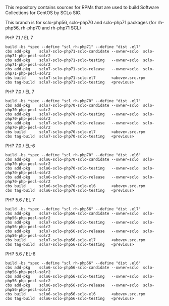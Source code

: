 This repository contains sources for RPMs that are used
to build Software Collections for CentOS by SCLo SIG.

This branch is for sclo-php56, sclo-php70 and sclo-php71 packages
(for rh-php56, rh-php70 and rh-php71 SCL)


PHP 7.1 / EL 7

    build -bs *spec --define "scl rh-php71" --define "dist .el7"
    cbs add-pkg    sclo7-sclo-php71-sclo-candidate --owner=sclo  sclo-php71-php-pecl-solr2
    cbs add-pkg    sclo7-sclo-php71-sclo-testing   --owner=sclo  sclo-php71-php-pecl-solr2
    cbs add-pkg    sclo7-sclo-php71-sclo-release   --owner=sclo  sclo-php71-php-pecl-solr2
    cbs build      sclo7-sclo-php71-sclo-el7       <above>.src.rpm
    cbs tag-build  sclo7-sclo-php71-sclo-testing   <previous>

PHP 7.0 / EL 7

    build -bs *spec --define "scl rh-php70" --define "dist .el7"
    cbs add-pkg    sclo7-sclo-php70-sclo-candidate --owner=sclo  sclo-php70-php-pecl-solr2
    cbs add-pkg    sclo7-sclo-php70-sclo-testing   --owner=sclo  sclo-php70-php-pecl-solr2
    cbs add-pkg    sclo7-sclo-php70-sclo-release   --owner=sclo  sclo-php70-php-pecl-solr2
    cbs build      sclo7-sclo-php70-sclo-el7       <above>.src.rpm
    cbs tag-build  sclo7-sclo-php70-sclo-testing   <previous>

PHP 7.0 / EL-6

    build -bs *spec --define "scl rh-php70" --define "dist .el6"
    cbs add-pkg    sclo6-sclo-php70-sclo-candidate --owner=sclo  sclo-php70-php-pecl-solr2
    cbs add-pkg    sclo6-sclo-php70-sclo-testing   --owner=sclo  sclo-php70-php-pecl-solr2
    cbs add-pkg    sclo6-sclo-php70-sclo-release   --owner=sclo  sclo-php70-php-pecl-solr2
    cbs build      sclo6-sclo-php70-sclo-el6       <above>.src.rpm
    cbs tag-build  sclo6-sclo-php70-sclo-testing   <previous>

PHP 5.6 / EL 7

    build -bs *spec --define "scl rh-php56" --define "dist .el7"
    cbs add-pkg    sclo7-sclo-php56-sclo-candidate --owner=sclo  sclo-php56-php-pecl-solr2
    cbs add-pkg    sclo7-sclo-php56-sclo-testing   --owner=sclo  sclo-php56-php-pecl-solr2
    cbs add-pkg    sclo7-sclo-php56-sclo-release   --owner=sclo  sclo-php56-php-pecl-solr2
    cbs build      sclo7-sclo-php56-sclo-el7       <above>.src.rpm
    cbs tag-build  sclo7-sclo-php56-sclo-testing   <previous>

PHP 5.6 / EL-6

    build -bs *spec --define "scl rh-php56" --define "dist .el6"
    cbs add-pkg    sclo6-sclo-php56-sclo-candidate --owner=sclo  sclo-php56-php-pecl-solr2
    cbs add-pkg    sclo6-sclo-php56-sclo-testing   --owner=sclo  sclo-php56-php-pecl-solr2
    cbs add-pkg    sclo6-sclo-php56-sclo-release   --owner=sclo  sclo-php56-php-pecl-solr2
    cbs build      sclo6-sclo-php56-sclo-el6       <above>.src.rpm
    cbs tag-build  sclo6-sclo-php56-sclo-testing   <previous>

